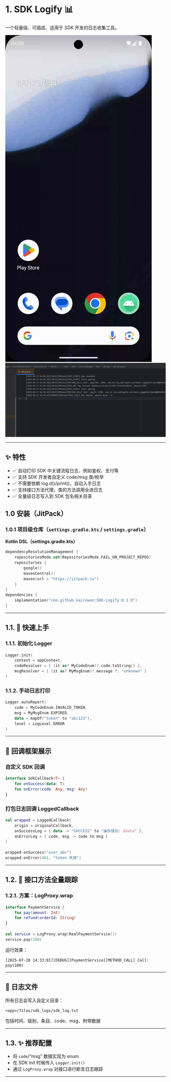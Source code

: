 # 1. SDK Logify 📊

一个轻量级、可插拔、适用于 SDK 开发的日志收集工具。

<!-- Preview Images -->
![Demo Preview](./image/preview.gif)
![UI Screenshot](./image/screenshot.png)

---

## ✨ 特性

* ✅ 自动打印 SDK 中关键流程日志，例如鉴权、支付等
* ✅ 支持 SDK 开发者自定义 code/msg 类/枚举
* ✅ 不需要依赖 log.d()/print()，自动入手日志
* ✅ 支持接口方法代理，类的方法调用全进日志
* ✅ 全量级日志写入到 SDK 包名相关目录

## 1.0️ 安装（JitPack）

### 1.0.1 项目级仓库（`settings.gradle.kts` / `settings.gradle`）

**Kotlin DSL（settings.gradle.kts）**
```kotlin
dependencyResolutionManagement {
    repositoriesMode.set(RepositoriesMode.FAIL_ON_PROJECT_REPOS)
    repositories {
        google()
        mavenCentral()
        maven(url = "https://jitpack.io")
    }
}
dependencies {
    implementation("com.github.kairowan:SDK-Logify:0.1.0")
}

```
---
## 1.1. 🚀 快速上手

### 1.1.1. 初始化 Logger

```kotlin
Logger.init(
    context = appContext,
    codeResolver = { (it as? MyCodeEnum)?.code.toString() },
    msgResolver = { (it as? MyMsgEnum)?.message ?: "unknown" }
)
```

### 1.1.2. 手动日志打印

```kotlin
Logger.autoReport(
    code = MyCodeEnum.INVALID_TOKEN,
    msg = MyMsgEnum.EXPIRED,
    data = mapOf("token" to "abc123"),
    level = LogLevel.ERROR
)
```

---

## 🧰 回调框架展示

### 自定义 SDK 回调

```kotlin
interface SdkCallback<T> {
    fun onSuccess(data: T)
    fun onError(code: Any, msg: Any)
}
```

### 打包日志回调 LoggedCallback

```kotlin
val wrapped = LoggedCallback(
    origin = originalCallback,
    onSuccessLog = { data -> "SUCCESS" to "操作成功: $data" },
    onErrorLog = { code, msg -> code to msg }
)

wrapped.onSuccess("user_abc")
wrapped.onError(401, "token 失效")
```

---

## 1.2. 🎩 接口方法全量跟踪

### 1.2.1. 方案：LogProxy.wrap

```kotlin
interface PaymentService {
    fun pay(amount: Int)
    fun refund(orderId: String)
}

val service = LogProxy.wrap(RealPaymentService())
service.pay(100)
```

运行效果：

```
[2025-07-28 14:33:01][DEBUG][PaymentService][METHOD_CALL] Call: pay(100)
```

---

## 📃 日志文件

所有日志会写入自定义目录：

```
<app>/files/sdk_logs/sdk_log.txt
```

包括时间、级别、条目、code、msg、附带数据

---

## 1.3. ✨ 推荐配置

* 将 `code`/“msg” 数据实现为 enum
* 在 SDK init 时候传入 `Logger.init()`
* 通过 `LogProxy.wrap` 对接口进行断言日志跟踪

---

